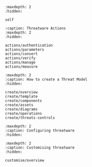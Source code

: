 ```{toctree}
:maxdepth: 2
:hidden:

self
```

```{toctree}
:caption: Threatware Actions
:maxdepth: 2
:hidden:

actions/authentication
actions/parameters
actions/convert
actions/verify
actions/manage
actions/measure
```

```{toctree}
:maxdepth: 2
:caption: How to create a Threat Model
:hidden:

create/overview
create/template
create/components
create/assets
create/diagrams
create/operations
create/threats-controls
```

```{toctree}
:maxdepth: 2
:caption: Configuring threatware
:hidden:
```

```{toctree}
:maxdepth: 2
:caption: Customising threatware
:hidden:

customise/overview
```

```{include} threatware.md
```
